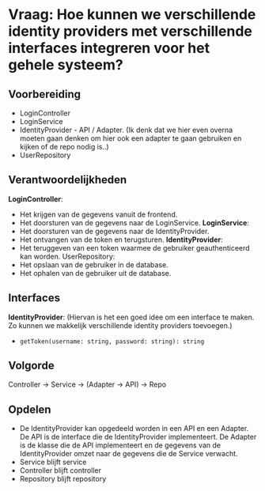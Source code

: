 # Vraag: Hoe kunnen we verschillende identity providers met verschillende interfaces integreren voor het gehele systeem?

## Voorbereiding
- LoginController
- LoginService
- IdentityProvider - API / Adapter. (Ik denk dat we hier even overna moeten gaan denken om hier ook een adapter te gaan gebruiken en kijken of de repo nodig is..)
- UserRepository

## Verantwoordelijkheden
**LoginController**:
- Het krijgen van de gegevens vanuit de frontend.
- Het doorsturen van de gegevens naar de LoginService.
**LoginService**:
- Het doorsturen van de gegevens naar de IdentityProvider.
- Het ontvangen van de token en terugsturen.
**IdentityProvider**:
- Het teruggeven van een token waarmee de gebruiker geauthenticeerd kan worden.
UserRepository:
- Het opslaan van de gebruiker in de database.
- Het ophalen van de gebruiker uit de database.

## Interfaces
**IdentityProvider**: (Hiervan is het een goed idee om een interface te maken. Zo kunnen we makkelijk verschillende identity providers toevoegen.)
- `getToken(username: string, password: string): string`

## Volgorde
Controller -> Service -> (Adapter -> API) -> Repo


## Opdelen
- De IdentityProvider kan opgedeeld worden in een API en een Adapter. De API is de interface die de IdentityProvider implementeert. De Adapter is de klasse die de API implementeert en de gegevens van de IdentityProvider omzet naar de gegevens die de Service verwacht.
- Service blijft service
- Controller blijft controller
- Repository blijft repository